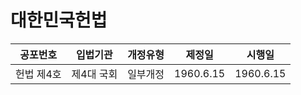 # 대한민국헌법
| 공포번호 | 입법기관 | 개정유형 | 제정일 | 시행일 |
|---|---|---|---|---|
| 헌법 제4호| 제4대 국회| 일부개정 | 1960.6.15| 1960.6.15 |
